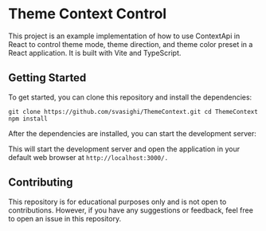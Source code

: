 # Theme Context Control

This project is an example implementation of how to use ContextApi in React to control theme mode, theme direction, and theme color preset in a React application. It is built with Vite and TypeScript.

## Getting Started

To get started, you can clone this repository and install the dependencies:

`git clone https://github.com/svasighi/ThemeContext.git
cd ThemeContext
npm install
`

After the dependencies are installed, you can start the development server:

This will start the development server and open the application in your default web browser at `http://localhost:3000/.`

## Contributing

This repository is for educational purposes only and is not open to contributions. However, if you have any suggestions or feedback, feel free to open an issue in this repository.
